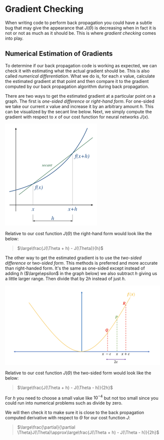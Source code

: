 # Gradient Checking

When writing code to perform back propagation you could have a subtle bug that may give the appearance that $J(\Theta)$ is decreasing when in fact it is not or not as much as it should be. This is where *gradient checking* comes into play.

## Numerical Estimation of Gradients

To determine if our back propagation code is working as expected, we can check it with estimating what the actual gradient should be. This is also called *numerical differentiation*. What we do is, for each $x$ value, calculate the estimated gradient at that point and then compare it to the gradient computed by our back propagation algorithm during back propagation.

There are two ways to get the estimated gradient at a particular point on a graph. The first is *one-sided difference* or *right-hand form*. For one-sided we take our current $x$ value and increase it by an arbitrary amount $h$. This can be visualized by the secant line below. Next, we simply compute the gradient with respect to $x$ of our cost function for neural  networks $J(x)$.

![](../images/1-sided-diff-gradient.png)

Relative to our cost function $J(\Theta)$ the right-hand form would look like the below:

> $\large\frac{J(\Theta + h) - J(\Theta)}{h}$

The other way to get the estimated gradient is to use the *two-sided difference* or t*wo-sided form*. This methods is preferred and more accurate than right-handed form. It's the same as one-sided except instead of adding $h$ ($\large\epsilon$ in the graph below) we also subtract $h$ giving us a little larger range. Then divide that by $2h$ instead of just $h$.

![](../images/2-sided-diff-gradient.png)

Relative to our cost function $J(\Theta)$ the two-sided form would look like the below:

> $\large\frac{J(\Theta + h) - J(\Theta - h)}{2h}$

For $h$ you need to choose a small value like $10^{-4}$ but not too small since you could run into numerical problems such as divide by zero.

We will then check it to make sure it is close to the back propagation computed derivative with respect to $\Theta$ for our cost function $J$:

> $\large\frac{\partial}{\partial \Theta}J(\Theta)\approx\large\frac{J(\Theta + h) - J(\Theta - h)}{2h}$